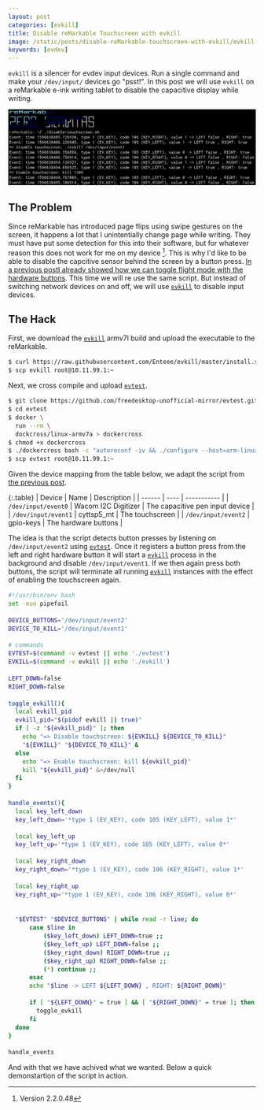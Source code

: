 ```yaml
---
layout: post
categories: [evkill]
title: Disable reMarkable Touchscreen with evkill
image: /static/posts/disable-reMarkable-touchscreen-with-evkill/evkill.png
keywords: [evdev]
---
```


`evkill` is a silencer for evdev input devices. Run a single command and make
your `/dev/input/` devices go "psst!".  In this post we will use `evkill` on a
reMarkable e-ink writing tablet to disable the capacitive display while writing.

![evkill on reMarkable](/static/posts/disable-reMarkable-touchscreen-with-evkill/evkill.png)


## The Problem

Since reMarkable has introduced page flips using swipe gestures on the screen,
it happens a lot that I unintentially change page while writing. They must have
put some detection for this into their software, but for whatever reason
this does not work for me on my device [^1]. This is why I'd like to be able to
disable the capcitive sensor behind the screen by a button press. [In a previous
postI already showed how we can toggle flight mode with the hardware
buttons][reMarkable-hacking].  This time we will re use the same script. But
instead of switching network devices on and off, we will use [`evkill`][evkill]
to disable input devices.

## The Hack

First, we download the [`evkill`][evkill] armv7l build and upload the executable
to the reMarkable.

```sh
$ curl https://raw.githubusercontent.com/Enteee/evkill/master/install.sh | ARCH="armv7l" sh
$ scp evkill root@10.11.99.1:~
```

Next, we cross compile and upload [`evtest`][evtest].

```sh
$ git clone https://github.com/freedesktop-unofficial-mirror/evtest.git
$ cd evtest
$ docker \
  run --rm \
  dockcross/linux-armv7a > dockercross
$ chmod +x dockercross
$ ./dockercross bash -c "autoreconf -iv && ./configure --host=arm-linux-gnueabi && make"
$ scp evtest root@10.11.99.1:~
```

Given the device mapping from the table below, we adapt the script from [the
previous post][reMarkable-hacking].

{:.table}
| Device | Name | Description |
| ------ | ---- | ----------- |
| `/dev/input/event0` | Wacom I2C Digitizer | The capacitive pen input device |
| `/dev/input/event1` | cyttsp5_mt | The touchscreen |
| `/dev/input/event2` | gpio-keys | The hardware buttons |

The idea is that the script detects button presses by listening on
`/dev/input/event2` using [`evtest`][evtest]. Once it registers a button press
from the left and right hardware button it will start a [`evkill`][evkill]
process in the background and disable `/dev/input/event1`. If we then again
press both buttons, the script will terminate all running [`evkill`][evkill]
instances with the effect of enabling the touchscreen again.

```sh
#!/usr/bin/env bash
set -euo pipefail

DEVICE_BUTTONS='/dev/input/event2'
DEVICE_TO_KILL='/dev/input/event1'

# commands
EVTEST=$(command -v evtest || echo './evtest')
EVKILL=$(command -v evkill || echo './evkill')

LEFT_DOWN=false
RIGHT_DOWN=false

toggle_evkill(){
  local evkill_pid
  evkill_pid="$(pidof evkill || true)"
  if [ -z "${evkill_pid}" ]; then
    echo "=> Disable touchscreen: ${EVKILL} ${DEVICE_TO_KILL}"
    "${EVKILL}" "${DEVICE_TO_KILL}" &
  else
    echo "=> Enable touchscreen: kill ${evkill_pid}"
    kill "${evkill_pid}" &>/dev/null
  fi
}

handle_events(){
  local key_left_down
  key_left_down='*type 1 (EV_KEY), code 105 (KEY_LEFT), value 1*'

  local key_left_up
  key_left_up='*type 1 (EV_KEY), code 105 (KEY_LEFT), value 0*'

  local key_right_down
  key_right_down='*type 1 (EV_KEY), code 106 (KEY_RIGHT), value 1*'

  local key_right_up
  key_right_up='*type 1 (EV_KEY), code 106 (KEY_RIGHT), value 0*'


  "$EVTEST" "$DEVICE_BUTTONS" | while read -r line; do
      case $line in
          ($key_left_down) LEFT_DOWN=true ;;
          ($key_left_up) LEFT_DOWN=false ;;
          ($key_right_down) RIGHT_DOWN=true ;;
          ($key_right_up) RIGHT_DOWN=false ;;
          (*) continue ;;
      esac
      echo "$line -> LEFT ${LEFT_DOWN} , RIGHT: ${RIGHT_DOWN}"

      if [ "${LEFT_DOWN}" = true ] && [ "${RIGHT_DOWN}" = true ]; then
        toggle_evkill
      fi
  done
}

handle_events
```

And with that we have achived what we wanted. Below a quick demonstartion of
the script in action.

[^1]: Version 2.2.0.48

[evkill]:https://github.com/Enteee/evkill
[evtest]:https://github.com/freedesktop-unofficial-mirror/evtest
[reMarkable-hacking]:/nix/bash/2020/01/08/reMarkable
